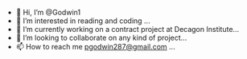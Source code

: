 - 👋 Hi, I’m @Godwin1
- 👀 I’m interested in reading and coding ...
- 🌱 I’m currently working on a contract project at Decagon Institute...
- 💞️ I’m looking to collaborate on any kind of project...
- 📫 How to reach me pgodwin287@gmail.com ...

<!---
Pgodwin1/Pgodwin1 is a ✨ special ✨ repository because its `README.md` (this file) appears on your GitHub profile.
You can click the Preview link to take a look at your changes.
--->
